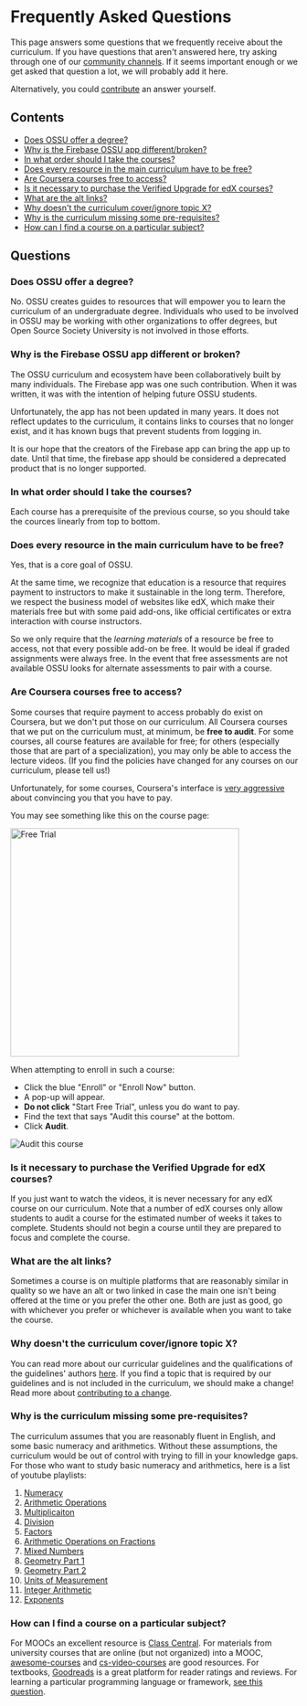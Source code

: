 # Frequently Asked Questions

This page answers some questions that we frequently receive about the curriculum.
If you have questions that aren't answered here, try asking through one of our [community channels](README.md#community).
If it seems important enough or we get asked that question a lot, we will probably add it here.

Alternatively, you could [contribute](CONTRIBUTING.md) an answer yourself.

## Contents

- [Does OSSU offer a degree?](#does-ossu-offer-a-degree)
- [Why is the Firebase OSSU app different/broken?](#why-is-the-firebase-ossu-app-different-or-broken)
- [In what order should I take the courses?](#in-what-order-should-i-take-the-courses)
- [Does every resource in the main curriculum have to be free?](#does-every-resource-in-the-main-curriculum-have-to-be-free)
- [Are Coursera courses free to access?](#are-coursera-courses-free-to-access)
- [Is it necessary to purchase the Verified Upgrade for edX courses?](#is-it-necessary-to-purchase-the-verified-upgrade-for-edx-courses)
- [What are the alt links?](#what-are-the-alt-links)
- [Why doesn't the curriculum cover/ignore topic X?](#why-doesnt-the-curriculum-coverignore-topic-x)
- [Why is the curriculum missing some pre-requisites?](#why-is-the-curriculum-missing-some-pre-requisites)
- [How can I find a course on a particular subject?](#how-can-I-find-a-course-on-a-particular-subject)

## Questions

### Does OSSU offer a degree?
No. OSSU creates guides to resources that will empower you to learn the curriculum of an undergraduate degree. Individuals who used to be involved in OSSU may be working with other organizations to offer degrees, but Open Source Society University is not involved in those efforts.

### Why is the Firebase OSSU app different or broken?

The OSSU curriculum and ecosystem have been collaboratively built by many individuals. The Firebase app was one such contribution. When it was written, it was with the intention of helping future OSSU students.

Unfortunately, the app has not been updated in many years. It does not reflect updates to the curriculum, it contains links to courses that no longer exist, and it has known bugs that prevent students from logging in.

It is our hope that the creators of the Firebase app can bring the app up to date. Until that time, the firebase app should be considered a deprecated product that is no longer supported.

### In what order should I take the courses?

Each course has a prerequisite of the previous course, so you should take the cources linearly from top to bottom.

### Does every resource in the main curriculum have to be free?

Yes, that is a core goal of OSSU.

At the same time, we recognize that education is a resource that requires payment to instructors to make it sustainable in the long term.
Therefore, we respect the business model of websites like edX, which make their materials free but with some paid add-ons, like official certificates or extra interaction with course instructors.

So we only require that the *learning materials* of a resource be free to access, not that every possible add-on be free.
It would be ideal if graded assignments were always free. In the event that free assessments are not available OSSU looks for alternate assessments to pair with a course.

### Are Coursera courses free to access?

Some courses that require payment to access probably do exist on Coursera, but we don't put those on our curriculum.
All Coursera courses that we put on the curriculum must, at minimum, be **free to audit**.
For some courses, all course features are available for free;
for others (especially those that are part of a specialization), you may only be able to access the lecture videos.
(If you find the policies have changed for any courses on our curriculum, please tell us!)

Unfortunately, for some courses, Coursera's interface is [very aggressive](https://www.deceptive.design/) about convincing you that you have to pay.

You may see something like this on the course page:

<img src="http://i.imgur.com/MxOcYZv.png" alt="Free Trial" style="width: 400px;"/>

When attempting to enroll in such a course:
- Click the blue "Enroll" or "Enroll Now" button.
- A pop-up will appear.
- **Do not click** "Start Free Trial", unless you do want to pay.
- Find the text that says "Audit this course" at the bottom.
- Click **Audit**.

![Audit this course](https://user-images.githubusercontent.com/3349406/27321369-95ca12e6-55cc-11e7-9b5c-f8fedd8fd643.png)

### Is it necessary to purchase the Verified Upgrade for edX courses?

If you just want to watch the videos, it is never necessary for any edX course on our curriculum. Note that a number of edX courses only allow students to audit a course for the estimated number of weeks it takes to complete. Students should not begin a course until they are prepared to focus and complete the course.

### What are the alt links?

Sometimes a course is on multiple platforms that are reasonably similar in quality so we have an alt or two linked in case the main one isn't being offered at the time or you prefer the other one. Both are just as good, go with whichever you prefer or whichever is available when you want to take the course.

### Why doesn't the curriculum cover/ignore topic X?

You can read more about our curricular guidelines and the qualifications of the guidelines' authors [here](CURRICULAR_GUIDELINES.md). If you find a topic that is required by our guidelines and is not included in the curriculum, we should make a change! Read more about [contributing to a change](CONTRIBUTING.md).

### Why is the curriculum missing some pre-requisites?

The curriculum assumes that you are reasonably fluent in English, and some basic numeracy and arithmetics. Without these assumptions, the curriculum would be out of control with trying to fill in your knowledge gaps. For those who want to study basic numeracy and arithmetics, here is a list of youtube playlists:

1. [Numeracy](https://www.youtube.com/watch?v=T5Qf0qSSJFI&list=PLUPEBWbAHUsyCN6LDA7DnsJGNVN2ZqyIW&pp=iAQB&ab_channel=mathantics)
2. [Arithmetic Operations](https://www.youtube.com/watch?v=IwW0GJWKH98&list=PLUPEBWbAHUszlEY-eg87xOFzCy_AIDSsb&ab_channel=mathantics)
3. [Multiplicaiton](https://www.youtube.com/watch?v=mAvuom42NyY&list=PLUPEBWbAHUsyWPSVe00-_KD8dGqGKGVds&ab_channel=mathantics)
4. [Division](https://www.youtube.com/watch?v=KGMf314LUc0&list=PLUPEBWbAHUsyr3L9ntfZsChs6AELJaGCG&ab_channel=mathantics)
5. [Factors](https://www.youtube.com/watch?v=CA9XLJpQp3c&list=PLUPEBWbAHUsyJkm0CwwrOdOTpT0avzW9w&ab_channel=mathantics)
6. [Arithmetic Operations on Fractions](https://www.youtube.com/watch?v=qmfXyR7Z6Lk&list=PLUPEBWbAHUszeG-AhgtaRybo0ylguyk6_&ab_channel=mathantics)
7. [Mixed Numbers](https://www.youtube.com/watch?v=qk2oP6FZ6HA&list=PLUPEBWbAHUsxPsXMkoQIc5tnZImoskqmZ)
8. [Geometry Part 1](https://www.youtube.com/watch?v=k5etrWdIY6o&list=PLUPEBWbAHUsxuIbsAS--B6cobarm2bty2)
9. [Geometry Part 2](https://www.youtube.com/watch?v=AAY1bsazcgM&list=PLUPEBWbAHUsyDKTIYm4a_hUTgJqwI9q5C&ab_channel=mathantics)
10. [Units of Measurement](https://www.youtube.com/watch?v=ZNX-a-5jGeM&list=PLUPEBWbAHUswRTOziaJfDXcYPcrxE07aH&ab_channel=mathantics)
11. [Integer Arithmetic](https://www.youtube.com/watch?v=OAoLCXpao6s&list=PLUPEBWbAHUszGTzPZNvOjc_qp-3rY4X6i&ab_channel=mathantics)
12. [Exponents](https://www.youtube.com/watch?v=-zUmvpkhvW8&list=PLUPEBWbAHUswvQ--TnOvvtmzgjb1ey0lA&ab_channel=mathantics)

### How can I find a course on a particular subject?
For MOOCs an excellent resource is [Class Central](https://www.classcentral.com/).
For materials from university courses that are online (but not organized)
into a MOOC, [awesome-courses](https://github.com/prakhar1989/awesome-courses) and
[cs-video-courses](https://github.com/Developer-Y/cs-video-courses)
are good resources. For textbooks, [Goodreads](https://www.goodreads.com/genres/computer-science)
is a great platform for reader ratings and reviews.
For learning a particular programming language or framework,
[see this question](#what-is-a-good-course-to-learn-a-particular-language).
